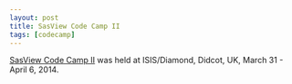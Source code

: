 ```yaml
---
layout: post
title: SasView Code Camp II
tags: [codecamp]
---
```


[SasView Code Camp II](http://trac.sasview.org/wiki/CodeCampII) was held at ISIS/Diamond, Didcot, UK, March 31 - April 6, 2014.